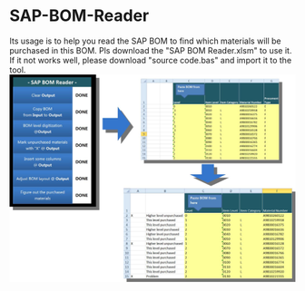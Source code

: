 # SAP-BOM-Reader
Its usage is to help you read the SAP BOM to find which materials will be purchased in this BOM.
Pls download the "SAP BOM Reader.xlsm" to use it.
If it not works well, please download "source code.bas" and import it to the tool.
![Snapshot](https://github.com/sdupjj/SAP-BOM-Reader/blob/master/sap%20bom%20reader%20pic.jpg)
